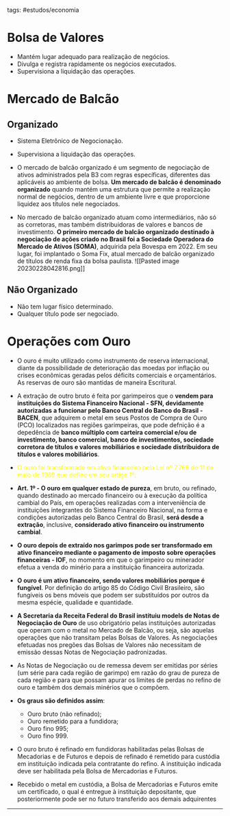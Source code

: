 tags: #estudos/economia 

# Bolsa de Valores
- Mantém lugar adequado para realização de negócios.
- Divulga e registra rapidamente os negócios executados.
- Supervisiona a liquidação das operações.

# Mercado de Balcão
## Organizado
- Sistema Eletrônico de Negocionação.
- Supervisiona a liquidação das operações.

- O mercado de balcão organizado é um segmento de negociação de ativos administrados pela B3 com regras específicas, diferentes das aplicáveis ao ambiente de bolsa. **Um mercado de balcão é denominado organizado** quando mantém uma estrutura que permite a realização normal de negócios, dentro de um ambiente livre e que proporcione liquidez aos títulos nele negociados.
- No mercado de balcão organizado atuam como intermediários, não só as corretoras, mas também distribuidoras de valores e bancos de investimento. **O primeiro mercado de balcão organizado destinado à negociação de ações criado no Brasil foi a Sociedade Operadora do Mercado de Ativos (SOMA)**, adquirida pela Bovespa em 2022. Em seu lugar, foi implantado o Soma Fix, atual mercado de balcão organizado de títulos de renda fixa da bolsa paulista.
![[Pasted image 20230228042816.png]]

## Não Organizado
- Não tem lugar físico determinado.
- Qualquer título pode ser negociado.

# Operações com Ouro
- O ouro é muito utilizado como instrumento de reserva internacional, diante da possibilidade de deterioração das moedas por inflação ou crises econômicas geradas pelos déficits comerciais e orçamentários. As reservas de ouro são mantidas de maneira Escritural.
- A extração de outro bruto é feita por garimpeiros que o **vendem para instituições do Sistema Financeiro Nacional - SFN, devidamente autorizadas a funcionar pelo Banco Central do Banco do Brasil - BACEN**, que adquirem o metal em seus Postos de Compra de Ouro (PCO) localizados nas regiões garimpeiras, que pode defnição é a depedência de **banco múltiplo com carteira comercial e/ou de investimento, banco comercial, banco de investimentos, sociedade corretora de títulos e valores mobiliários e sociedade distribuidora de títulos e valores mobiliários**.

- <span style="color: yellow;">O ouro foi transformado em ativo financeiro pela Lei nº 7.766 de 11 de maio de 1989 que define em seu artigo 1º;</span>
- **Art. 1º - O ouro em qualquer estado de pureza**, em bruto, ou refinado, quando destinado ao mercado financeiro ou à execução da política cambial do País, em operações realizadas com a interveniência de instituições integrantes do Sistema Financeiro Nacional, na forma e condições autorizadas pelo Banco Central do Brasil, **será desde a extração**, inclusive, **considerado ativo financeiro ou instrumento cambial**.
- **O ouro depois de extraído nos garimpos pode ser transformado em ativo financeiro mediante o pagamento de imposto sobre operações financeiras - IOF**, no momento em que o garimpeiro ou minerador efetua a venda do minério para a instituição financeira autorizada.
- **O ouro é um ativo financeiro, sendo valores mobiliários porque é fungível**. Por definição do artigo 85 do Código Civil Brasileiro, são fungíveis os bens móveis que podem ser substituídos por outros da mesma espécie, qualidade e quantidade.

- **A Secretaria da Receita Federal do Brasil instituiu models de Notas de Negociação de Ouro** de uso obrigatório pelas instituições autorizadas que operam com o metal no Mercado de Balcão, ou seja, são aquelas operações que não transitam pelas Bolsas de Valores. As negociações efetuadas nos pregões das Bolsas de Valores não necessitam de emissão dessas Notas de Negociação padronizadas.
- As Notas de Negociação ou de remessa devem ser emitidas por séries (um série para cada região de garimpo) em razão do grau de pureza de cada região e para que possam apurar os limites de perdas no refino de ouro e também dos demais minérios que o compõem.

- **Os graus são definidos assim**:
	- Ouro bruto (não refinado);
	- Ouro remetido para a fundidora;
	- Ouro fino 995;
	- Ouro fino 999.

- O ouro bruto é refinado em fundidoras habilitadas pelas Bolsas de Mecadorias e de Futuros e depois de refinado é remetido para custódia em instituição indicada pela contratante do refino. A instituição indicada deve ser habilitada pela Bolsa de Mercadorias e Futuros.
- Recebido o metal em custódia, a Bolsa de Mercadorias e Futuros emite um certificado, o qual é entregue à instituição depositante, que posteriormente pode ser no futuro transferido aos demais adquirentes
---



